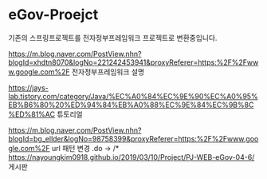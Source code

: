 # eGov-Proejct
기존의 스프링프로젝트를 전자정부프레임워크 프로젝트로 변환중입니다.


https://m.blog.naver.com/PostView.nhn?blogId=xhdtn8070&logNo=221242453941&proxyReferer=https:%2F%2Fwww.google.com%2F
전자정부프레임워크 설명

https://jays-lab.tistory.com/category/Java/%EC%A0%84%EC%9E%90%EC%A0%95%EB%B6%80%20%ED%94%84%EB%A0%88%EC%9E%84%EC%9B%8C%ED%81%AC
튜토리얼

https://m.blog.naver.com/PostView.nhn?blogId=bg_ellder&logNo=98758399&proxyReferer=https:%2F%2Fwww.google.com%2F
url 패턴 변경 .do -> /*
https://nayoungkim0918.github.io/2019/03/10/Project/PJ-WEB-eGov-04-6/
게시판 
